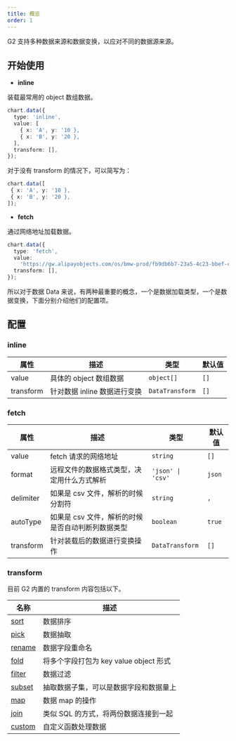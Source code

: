 ```yaml
---
title: 概览
order: 1
---
```


G2 支持多种数据来源和数据变换，以应对不同的数据源来源。

## 开始使用

 - **inline**

 装载最常用的 object 数组数据。

```ts
chart.data({
  type: 'inline',
  value: [
    { x: 'A', y: '10 },
    { x: 'B', y: '20 },
  ],
  transform: [],
});
```

对于没有 transform 的情况下，可以简写为：

 ```ts
 chart.data([
  { x: 'A', y: '10 },
  { x: 'B', y: '20 },
 ]);
 ```

- **fetch**

通过网络地址加载数据。

```ts
chart.data({
  type: 'fetch',
  value:
    'https://gw.alipayobjects.com/os/bmw-prod/fb9db6b7-23a5-4c23-bbef-c54a55fee580.csv',
  transform: [],
});
```

所以对于数据 Data 来说，有两种最重要的概念，一个是数据加载类型，一个是数据变换，下面分别介绍他们的配置项。

## 配置

### inline

| 属性 | 描述 | 类型 | 默认值|
| -------------| ----------------------------------------------------------- | -----------------| ----------|
| value        | 具体的 object 数组数据                                        | `object[]`        | `[]`     |
| transform    | 针对数据 inline 数据进行变换                                   | `DataTransform`   | `[]`     |

### fetch

| 属性 | 描述 | 类型 | 默认值|
| -------------| ----------------------------------------------------------- | -----------------| ----------|
| value        | fetch 请求的网络地址                                          | `string`          | `[]`      |
| format       | 远程文件的数据格式类型，决定用什么方式解析                         | `'json' \| 'csv'` | `json`    |
| delimiter    | 如果是 csv 文件，解析的时候分割符                                | `string`          | `,`      |
| autoType     | 如果是 csv 文件，解析的时候是否自动判断列数据类型                   | `boolean`         | `true`    |
| transform    | 针对装载后的数据进行变换操作                                     | `DataTransform`   | `[]`     |

### transform

目前 G2 内置的 transform 内容包括以下。

| 名称 | 描述 |
| ------------------------------------| ----------------------------------------------------------- |
| [sort](/api/data/sort)              | 数据排序                                                     |
| [pick](/api/data/pick)              | 数据抽取                                                     |
| [rename](/api/data/rename)          | 数据字段重命名                                                |
| [fold](/api/data/fold)              | 将多个字段打包为 key value object 形式                         |
| [filter](/api/data/filter)          | 数据过滤                                                     |
| [subset](/api/data/subset)          | 抽取数据子集，可以是数据字段和数据量上                            |
| [map](/api/data/map)                | 数据 map 的操作                                              |
| [join](/api/data/join)              | 类似 SQL 的方式，将两份数据连接到一起                            |
| [custom](/api/data/custom)          | 自定义函数处理数据                                            |

